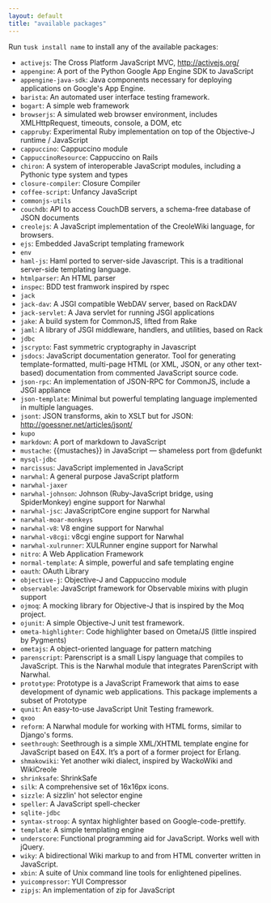 ```yaml
---
layout: default
title: "available packages"
---
```

Run `tusk install name` to install any of the available packages:

* `activejs`: The Cross Platform JavaScript MVC, http://activejs.org/
* `appengine`: A port of the Python Google App Engine SDK to JavaScript
* `appengine-java-sdk`: Java components necessary for deploying applications on Google's App Engine.
* `barista`: An automated user interface testing framework.
* `bogart`: A simple web framework
* `browserjs`: A simulated web browser environment, includes XMLHttpRequest, timeouts, console, a DOM, etc
* `cappruby`: Experimental Ruby implementation on top of the Objective-J runtime / JavaScript
* `cappuccino`: Cappuccino module
* `CappuccinoResource`: Cappuccino on Rails
* `chiron`: A system of interoperable JavaScript modules, including a Pythonic type system and types
* `closure-compiler`: Closure Compiler
* `coffee-script`: Unfancy JavaScript
* `commonjs-utils`
* `couchdb`: API to access CouchDB servers, a schema-free database of JSON documents
* `creolejs`: A JavaScript implementation of the CreoleWiki language, for browsers.
* `ejs`: Embedded JavaScript templating framework
* `env`
* `haml-js`: Haml ported to server-side Javascript. This is a traditional server-side templating language.
* `htmlparser`: An HTML parser
* `inspec`: BDD test framwork inspired by rspec
* `jack`
* `jack-dav`: A JSGI compatible WebDAV server, based on RackDAV
* `jack-servlet`: A Java servlet for running JSGI applications
* `jake`: A build system for CommonJS, lifted from Rake
* `jaml`: A library of JSGI middleware, handlers, and utilities, based on Rack
* `jdbc`
* `jscrypto`: Fast symmetric cryptography in Javascript
* `jsdocs`: JavaScript documentation generator. Tool for generating template-formatted, multi-page HTML (or XML, JSON, or any other text-based) documentation from commented JavaScript source code.
* `json-rpc`: An implementation of JSON-RPC for CommonJS, include a JSGI appliance
* `json-template`: Minimal but powerful templating language implemented in multiple languages.
* `jsont`: JSON transforms, akin to XSLT but for JSON: http://goessner.net/articles/jsont/
* `kupo`
* `markdown`: A port of markdown to JavaScript
* `mustache`: {{mustaches}} in JavaScript — shameless port from @defunkt
* `mysql-jdbc`
* `narcissus`: JavaScript implemented in JavaScript
* `narwhal`: A general purpose JavaScript platform
* `narwhal-jaxer`
* `narwhal-johnson`: Johnson (Ruby-JavaScript bridge, using SpiderMonkey) engine support for Narwhal
* `narwhal-jsc`: JavaScriptCore engine support for Narwhal
* `narwhal-moar-monkeys`
* `narwhal-v8`: V8 engine support for Narwhal
* `narwhal-v8cgi`: v8cgi engine support for Narwhal
* `narwhal-xulrunner`: XULRunner engine support for Narwhal
* `nitro`: A Web Application Framework
* `normal-template`: A simple, powerful and safe templating engine
* `oauth`: OAuth Library
* `objective-j`: Objective-J and Cappuccino module
* `observable`: JavaScript framework for Observable mixins with plugin support
* `ojmoq`: A mocking library for Objective-J that is inspired by the Moq project.
* `ojunit`: A simple Objective-J unit test framework.
* `ometa-highlighter`: Code highlighter based on Ometa/JS (little inspired by Pygments)
* `ometajs`: A object-oriented language for pattern matching
* `parenscript`: Parenscript is a small Lispy language that compiles to JavaScript. This is the Narwhal module that integrates ParenScript with Narwhal.
* `prototype`: Prototype is a JavaScript Framework that aims to ease development of dynamic web applications. This package implements a subset of Prototype
* `qunit`: An easy-to-use JavaScript Unit Testing framework.
* `qxoo`
* `reform`: A Narwhal module for working with HTML forms, similar to Django's forms.
* `seethrough`: Seethrough is a simple XML/XHTML template engine for JavaScript based on E4X. It’s a port of a former project for Erlang.
* `shmakowiki`: Yet another wiki dialect, inspired by WackoWiki and WikiCreole
* `shrinksafe`: ShrinkSafe
* `silk`: A comprehensive set of 16x16px icons.
* `sizzle`: A sizzlin' hot selector engine
* `speller`: A JavaScript spell-checker
* `sqlite-jdbc`
* `syntax-stroop`: A syntax highlighter based on Google-code-prettify.
* `template`: A simple templating engine
* `underscore`: Functional programming aid for JavaScript. Works well with jQuery.
* `wiky`: A bidirectional Wiki markup to and from HTML converter written in JavaScript.
* `xbin`: A suite of Unix command line tools for enlightened pipelines.
* `yuicompressor`: YUI Compressor
* `zipjs`: An implementation of zip for JavaScript

